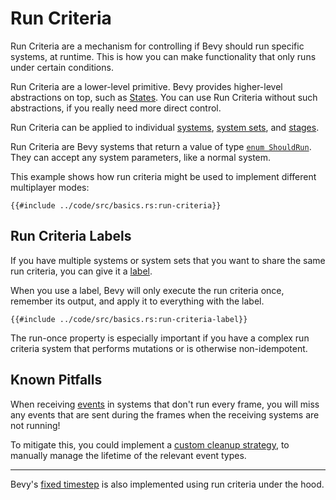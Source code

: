 # Run Criteria

Run Criteria are a mechanism for controlling if Bevy should run specific
systems, at runtime. This is how you can make functionality that only runs
under certain conditions.

Run Criteria are a lower-level primitive. Bevy provides higher-level
abstractions on top, such as [States](./states.md). You can use Run Criteria
without such abstractions, if you really need more direct control.

Run Criteria can be applied to individual [systems](./systems.md), [system
sets](./system-sets.md), and [stages](./stages.md).

Run Criteria are Bevy systems that return a value of type [`enum
ShouldRun`](https://docs.rs/bevy/0.5.0/bevy/ecs/schedule/enum.ShouldRun.html).
They can accept any system parameters, like a normal system.

This example shows how run criteria might be used to implement different
multiplayer modes:

```rust,no_run,noplayground
{{#include ../code/src/basics.rs:run-criteria}}
```

## Run Criteria Labels

If you have multiple systems or system sets that you want to share the same
run criteria, you can give it a [label](./labels.md).

When you use a label, Bevy will only execute the run criteria once, remember
its output, and apply it to everything with the label.

```rust,no_run,noplayground
{{#include ../code/src/basics.rs:run-criteria-label}}
```

The run-once property is especially important if you have a complex run
criteria system that performs mutations or is otherwise non-idempotent.

## Known Pitfalls

When receiving [events](./events.md) in systems that don't run every frame,
you will miss any events that are sent during the frames when the receiving
systems are not running!

To mitigate this, you could implement a [custom cleanup
strategy](../patterns/manual-event-clear.md), to manually manage the lifetime
of the relevant event types.

---

Bevy's [fixed timestep](../features/fixed-timestep.md) is also implemented
using run criteria under the hood.
